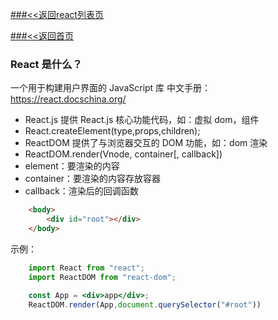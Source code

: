 [###<<返回react列表页](/react/md/react)

[###<<返回首页](/react/index)

### React 是什么？
一个用于构建用户界面的 JavaScript 库
中文手册：https://react.docschina.org/



- React.js 提供 React.js 核心功能代码，如：虚拟 dom，组件
- React.createElement(type,props,children);
- ReactDOM 提供了与浏览器交互的 DOM 功能，如：dom 渲染
- ReactDOM.render(Vnode, container[, callback])
- element：要渲染的内容
- container：要渲染的内容存放容器
- callback：渲染后的回调函数

```html
    <body>
        <div id="root"></div>
    </body>
```

示例：
```jsx
    import React from "react";
    import ReactDOM from "react-dom";

    const App = <div>app</div>;
    ReactDOM.render(App,document.querySelector("#root"))


```
